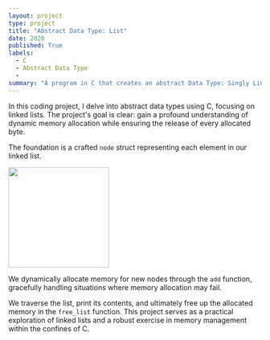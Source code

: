 ```yaml
---
layout: project
type: project
title: "Abstract Data Type: List"
date: 2020
published: True
labels:
  - C
  - Abstract Data Type
  - 
summary: "A program in C that creates an abstract Data Type: Singly Linked List."
---
```

In this coding project, I delve into abstract data types using C, focusing on linked lists. The project's goal is clear: gain a profound understanding of dynamic memory allocation while ensuring the release of every allocated byte.

The foundation is a crafted `node` struct representing each element in our linked list.

<img width="200px" src = "luisy-eng.github.io/img/struct.png" class="img-thumbnail" img>

We dynamically allocate memory for new nodes through the `add` function, gracefully handling situations where memory allocation may fail.

We traverse the list, print its contents, and ultimately free up the allocated memory in the `free_list` function. This project serves as a practical exploration of linked lists and a robust exercise in memory management within the confines of C. 
